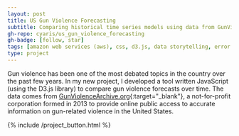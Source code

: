 ```yaml
---
layout: post
title: US Gun Violence Forecasting
subtitle: Comparing historical time series models using data from GunViolenceArchive.org.
gh-repo: cyaris/us_gun_violence_forecasting
gh-badge: [follow, star]
tags: [amazon web services (aws), css, d3.js, data storytelling, error metrics, etl pipeline, facebook prophet, html, javascript, machine learning, pandas, python, time series modeling, web development, web scraping]
type: project
---
```


Gun violence has been one of the most debated topics in the country over the past few years. In my new project, I developed a tool written JavaScript (using the D3.js library) to compare gun violence forecasts over time. The data comes from [GunViolenceArchive.org](https://gunviolencearchive.org){:target="_blank"}, a not-for-profit corporation formed in 2013 to provide online public access to accurate information on gun-related violence in the United States.

<style>

  .btn-group {
    width: 320px;
  }

</style>

{% include /project_button.html %}

